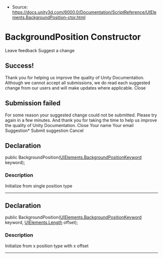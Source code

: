 * Source: https://docs.unity3d.com/6000.0/Documentation/ScriptReference/UIElements.BackgroundPosition-ctor.html

# BackgroundPosition Constructor
Leave feedback
Suggest a change
## Success!
Thank you for helping us improve the quality of Unity Documentation. Although we cannot accept all submissions, we do read each suggested change from our users and will make updates where applicable.
Close
## Submission failed
For some reason your suggested change could not be submitted. Please <a>try again</a> in a few minutes. And thank you for taking the time to help us improve the quality of Unity Documentation.
Close
Your name Your email Suggestion* Submit suggestion
Cancel
## Declaration
public BackgroundPosition([UIElements.BackgroundPositionKeyword](https://docs.unity3d.com/6000.0/Documentation/ScriptReference/UIElements.BackgroundPositionKeyword.html) keyword); 
### Description
Initialize from single position type 
* * *
## Declaration
public BackgroundPosition([UIElements.BackgroundPositionKeyword](https://docs.unity3d.com/6000.0/Documentation/ScriptReference/UIElements.BackgroundPositionKeyword.html) keyword, [UIElements.Length](https://docs.unity3d.com/6000.0/Documentation/ScriptReference/UIElements.Length.html) offset); 
### Description
Initialize from x position type with x offset 
* * *
